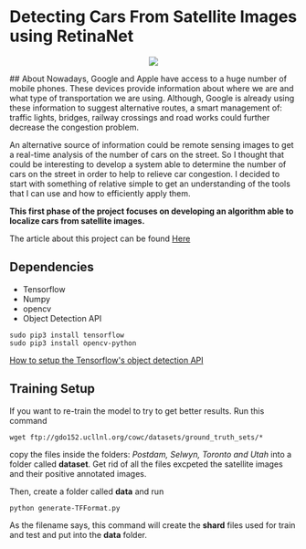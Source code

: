 # Detecting Cars From Satellite Images using RetinaNet
<p align="center">
  <img width="auto" height="auto" src="https://github.com/R-Stefano/Remote-Sensing-Analysis/blob/master/result.png">
</p>
## About
Nowadays, Google and Apple have access to a huge number of mobile phones. These devices provide information about where we are and what type of transportation we are using. Although, Google is already using these information to suggest alternative routes, a smart management of: traffic lights, bridges, railway crossings and road works could further decrease the congestion problem. 

An alternative source of information could be remote sensing images to get a real-time analysis of the number of cars on the street. 
So I thought that could be interesting to develop a system able to determine the number of cars on the street in order to help to relieve car congestion. I decided to start with something of relative simple to get an understanding of the tools that I can use and how to efficiently apply them. 

**This first phase of the project focuses on developing an algorithm able to localize cars from satellite images.**

The article about this project can be found [Here](http://demiledge.com/artificialIntelligence/carDetection.php)

## Dependencies
* Tensorflow
* Numpy
* opencv
* Object Detection API

```
sudo pip3 install tensorflow 
sudo pip3 install opencv-python
```

[How to setup the Tensorflow's object detection API](https://github.com/tensorflow/models/blob/master/research/object_detection/g3doc/installation.md)

## Training Setup
If you want to re-train the model to try to get better results. Run this command
```
wget ftp://gdo152.ucllnl.org/cowc/datasets/ground_truth_sets/*
```
copy the files inside the folders: *Postdam, Selwyn, Toronto and Utah* into a folder called **dataset**. Get rid of all the files excpeted the satellite images and their positive annotated images.

Then, create a folder called **data** and run 
```
python generate-TFFormat.py
```
As the filename says, this command will create the **shard** files used for train and test and put into the **data** folder.


